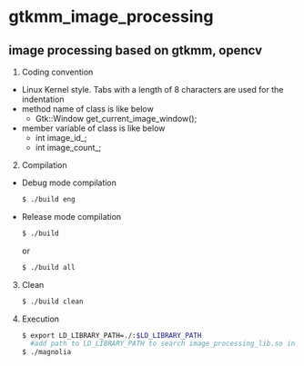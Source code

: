 # gtkmm_image_processing
## image processing based on gtkmm, opencv

1. Coding convention
  * Linux Kernel style. Tabs with a length of 8 characters are used for the indentation
  * method name of class is like below
    * Gtk::Window get_current_image_window();
  * member variable of class is like below
    * int image_id_;
    * int image_count_;

2. Compilation
  * Debug mode compilation
    ```bash
    $ ./build eng
    ```
  * Release mode compilation
    ```bash
    $ ./build
     ```
     or
     ```bash
     $ ./build all
     ```
3. Clean
    ```bash
    $ ./build clean
    ```

4. Execution  
    ```bash
   $ export LD_LIBRARY_PATH=./:$LD_LIBRARY_PATH    
      #add path to LD_LIBRARY_PATH to search image_processing_lib.so in current directory
   $ ./magnolia
   ```

 
